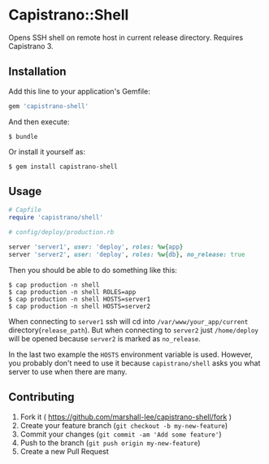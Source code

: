 # Capistrano::Shell

Opens SSH shell on remote host in current release directory. Requires Capistrano 3.

## Installation

Add this line to your application's Gemfile:

```ruby
gem 'capistrano-shell'
```

And then execute:

    $ bundle

Or install it yourself as:

    $ gem install capistrano-shell

## Usage

```ruby
# Capfile
require 'capistrano/shell'
```

```ruby
# config/deploy/production.rb

server 'server1', user: 'deploy', roles: %w{app}
server 'server2', user: 'deploy', roles: %w{db}, no_release: true
```

Then you should be able to do something like this:

    $ cap production -n shell
    $ cap production -n shell ROLES=app
    $ cap production -n shell HOSTS=server1
    $ cap production -n shell HOSTS=server2

When connecting to `server1` ssh will cd into `/var/www/your_app/current` directory(`release_path`). But when connecting to `server2` just `/home/deploy` will be opened because `server2` is marked as `no_release`.

In the last two example the `HOSTS` environment variable is used. However, you probably don't need to use it because `capistrano/shell` asks you what server to use when there are many.

## Contributing

1. Fork it ( https://github.com/marshall-lee/capistrano-shell/fork )
2. Create your feature branch (`git checkout -b my-new-feature`)
3. Commit your changes (`git commit -am 'Add some feature'`)
4. Push to the branch (`git push origin my-new-feature`)
5. Create a new Pull Request
